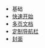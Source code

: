 * 基础
* [快速开始](zh-cn/quickstart.md)
* [多页文档](zh-cn/more-pages.md)
* [定制导航栏](zh-cn/custom-navbar.md)
* [封面](zh-cn/cover.md)
